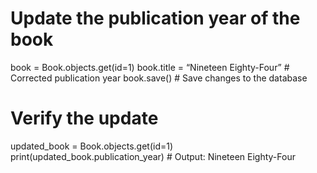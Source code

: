 # Update the publication year of the book
book = Book.objects.get(id=1)
book.title =  “Nineteen Eighty-Four”  # Corrected publication year
book.save()  # Save changes to the database

# Verify the update
updated_book = Book.objects.get(id=1)
print(updated_book.publication_year)  # Output:  Nineteen Eighty-Four